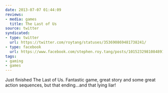 ```yaml
---
date: 2013-07-07 01:44:09
reviews:
- media: games
  title: The Last of Us
source: twitter
syndicated:
- type: twitter
  url: https://twitter.com/roytang/statuses/353690869481738241/
- type: facebook
  url: https://www.facebook.com/stephen.roy.tang/posts/10152329810848912
tags:
- gaming
- games
---
```


Just finished The Last of Us. Fantastic game, great story and some great action sequences, but that ending...and that lying liar!